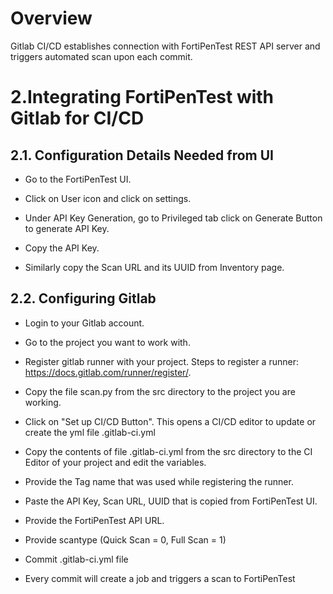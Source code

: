 # Overview

Gitlab CI/CD establishes connection with FortiPenTest REST API server
and triggers automated scan upon each commit.

# 2.Integrating FortiPenTest with Gitlab for CI/CD

## 2.1. Configuration Details Needed from UI

-   Go to the FortiPenTest UI.

-   Click on User icon and click on settings.

-   Under API Key Generation, go to Privileged tab click on Generate
    Button to generate API Key.

-   Copy the API Key.

-   Similarly copy the Scan URL and its UUID from Inventory page.

## 2.2. Configuring Gitlab

-   Login to your Gitlab account.

-   Go to the project you want to work with.

-   Register gitlab runner with your project. Steps to register a
    runner: <https://docs.gitlab.com/runner/register/>.

-   Copy the file scan.py from the src directory to the project you are
    working.

-   Click on "Set up CI/CD Button". This opens a CI/CD editor to update
    or create the yml file .gitlab-ci.yml

-   Copy the contents of file .gitlab-ci.yml from the src directory to
    the CI Editor of your project and edit the variables.

-   Provide the Tag name that was used while registering the runner.

-   Paste the API Key, Scan URL, UUID that is copied from FortiPenTest
    UI.

-   Provide the FortiPenTest API URL.

-   Provide scantype (Quick Scan = 0, Full Scan = 1)

-   Commit .gitlab-ci.yml file

-   Every commit will create a job and triggers a scan to FortiPenTest
